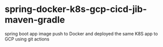 # spring-docker-k8s-gcp-cicd-jib-maven-gradle
spring boot app image push to Docker and deployed the same K8S app to GCP using git actions
